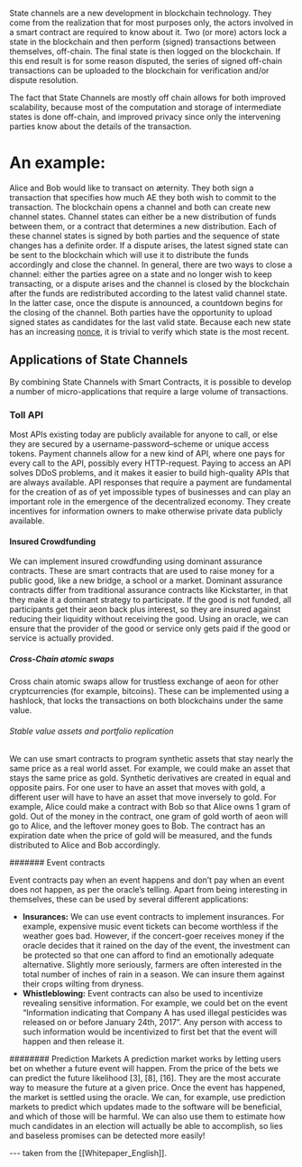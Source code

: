 State channels are a new development in blockchain technology. They come from the realization that for most purposes only, the actors involved in a smart contract are required to know about it. Two (or more) actors lock a state in the blockchain and then perform (signed) transactions between themselves, off-chain. The final state is then logged on the blockchain. If this end result is for some reason disputed, the series of signed off-chain transactions can be uploaded to the blockchain for verification and/or dispute resolution. 

The fact that State Channels are mostly off chain allows for both improved scalability, because most of the computation and storage of intermediate states is done off-chain, and improved privacy since only the intervening parties know about the details of the transaction.

# An example:

Alice and Bob would like to transact on æternity. They both sign a transaction that specifies how much AE they both wish to commit to the transaction. The blockchain opens a channel and both can create new channel states. Channel states can either be a new distribution of funds between them, or a contract that determines a new distribution. Each of these channel states is signed by both parties and the sequence of state changes has a definite order. If a dispute arises, the latest signed state can be sent to the blockchain which will use it to distribute the funds accordingly and close the channel.  In general, there are two ways to close a channel: either the parties agree on a state and no longer wish to keep transacting, or a dispute arises and the channel is closed by the blockchain after the funds are redistributed according to the latest valid channel state. In the latter case, once the dispute is announced, a countdown begins for the closing of the channel. Both parties have the opportunity to upload signed states as candidates for the last valid state. Because each new state has an increasing [nonce](https://en.bitcoin.it/wiki/Nonce), it is trivial to verify which state is the most recent.

## Applications of State Channels
By combining State Channels with Smart Contracts, it is possible to develop a number of micro-applications that require a large volume of transactions.

### Toll API

Most APIs existing today are publicly available for anyone to call, or else they are secured by a username-password–scheme or unique access tokens. Payment channels allow for a new kind of API, where one pays for every call to the API, possibly every HTTP-request.
Paying to access an API solves DDoS problems, and it makes it easier to build high-quality APIs that are always available.
API responses that require a payment are fundamental for the creation of as of yet impossible types of businesses and can
play an important role in the emergence of the decentralized economy. They create incentives for information owners to make otherwise private data publicly available.

#### Insured Crowdfunding

We can implement insured crowdfunding using dominant assurance contracts. 
These are smart contracts that are used to raise money for a public good, like a new bridge, a school or a market.
Dominant assurance contracts differ from traditional assurance contracts like Kickstarter, in that they make it a
dominant strategy to participate. If the good is not funded, all participants get their aeon back plus interest, so they are insured against reducing their liquidity without receiving the good. Using an oracle, we can ensure that the provider of the good or service only gets paid if the good or service is actually provided.

##### Cross-Chain atomic swaps
Cross chain atomic swaps allow for trustless exchange of aeon for other cryptcurrencies (for example, bitcoins). These can be implemented using a hashlock, that locks the transactions on both blockchains under the same value.

######  Stable value assets and portfolio replication
We can use smart contracts to program synthetic assets that stay nearly the same price as a real world asset. For example,
we could make an asset that stays the same price as gold. Synthetic derivatives are created in equal and opposite pairs.
For one user to have an asset that moves with gold, a different user will have to have an asset that move inversely to gold.
For example, Alice could make a contract with Bob so that Alice owns 1 gram of gold. Out of the money in the contract,
one gram of gold worth of aeon will go to Alice, and the leftover money goes to Bob. The contract has an expiration
date when the price of gold will be measured, and the funds distributed to Alice and Bob accordingly.

####### Event contracts

Event contracts pay when an event happens and don’t pay when an event does not happen, as per the oracle’s telling. Apart from being interesting in themselves, these can be used by several different applications:

* __Insurances:__ 
We can use event contracts to implement insurances. For example, expensive music event tickets can become worthless if the weather goes bad. However, if the concert-goer receives money if the oracle decides that it rained on the day of the event, the investment can be protected so that one can afford to find an emotionally adequate alternative. Slightly more seriously, farmers are often interested in the total number of inches of rain in a season. We can insure them against their crops wilting from
dryness.
* __Whistleblowing:__ Event contracts can also be used to incentivize revealing sensitive information. For example,
we could bet on the event “Information indicating that Company A has used illegal pesticides was released on or before January 24th, 2017”. Any person with access to such information would be incentivized to first bet that the event
will happen and then release it.

######## Prediction Markets
A prediction market works by letting users bet on whether a future event will happen. From the price of the bets we can predict the future likelihood [3], [8], [16]. They are the most accurate way to measure the future at a given price. Once the event has happened, the market is settled using the oracle.
We can, for example, use prediction markets to predict which updates made to the software will be beneficial, and which of those will be harmful. We can also use them to estimate how much candidates in an election will actually be able to accomplish, so lies and baseless promises can be detected more easily!

--- taken from the [[Whitepaper_English]].

